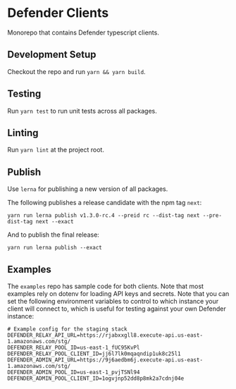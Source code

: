 # Defender Clients

Monorepo that contains Defender typescript clients.

## Development Setup

Checkout the repo and run `yarn && yarn build`.

## Testing

Run `yarn test` to run unit tests across all packages.

## Linting

Run `yarn lint` at the project root.

## Publish

Use `lerna` for publishing a new version of all packages. 

The following publishes a release candidate with the npm tag `next`:

```
yarn run lerna publish v1.3.0-rc.4 --preid rc --dist-tag next --pre-dist-tag next --exact
```

And to publish the final release:

```
yarn run lerna publish --exact
```

## Examples

The `examples` repo has sample code for both clients. Note that most examples rely on dotenv for loading API keys and secrets. Note that you can set the following environment variables to control to which instance your client will connect to, which is useful for testing against your own Defender instance:

```
# Example config for the staging stack
DEFENDER_RELAY_API_URL=https://rjabxxgll8.execute-api.us-east-1.amazonaws.com/stg/
DEFENDER_RELAY_POOL_ID=us-east-1_fUC95KvPl
DEFENDER_RELAY_POOL_CLIENT_ID=jj6l7lk0mqaqndip1uk8c25l1
DEFENDER_ADMIN_API_URL=https://9j6aedbm6j.execute-api.us-east-1.amazonaws.com/stg/
DEFENDER_ADMIN_POOL_ID=us-east-1_pvjTSNl94
DEFENDER_ADMIN_POOL_CLIENT_ID=1ogvjnp52dd8p8mk2a7cdnj04e
```